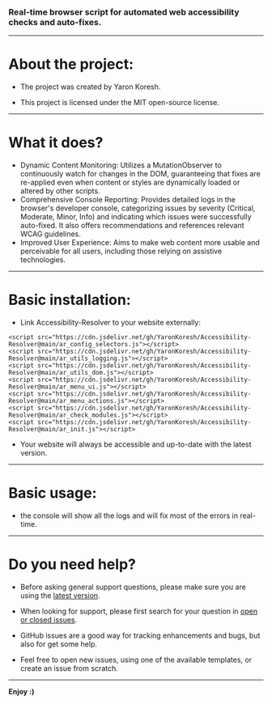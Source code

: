 ### Real-time browser script for automated web accessibility checks and auto-fixes.

- - -

# About the project:

* The project was created by Yaron Koresh.

* This project is licensed under the MIT open-source license.

- - -

# What it does?

* Dynamic Content Monitoring: Utilizes a MutationObserver to continuously watch for changes in the DOM, guaranteeing that fixes are re-applied even when content or styles are dynamically loaded or altered by other scripts.
* Comprehensive Console Reporting: Provides detailed logs in the browser's developer console, categorizing issues by severity (Critical, Moderate, Minor, Info) and indicating which issues were successfully auto-fixed. It also offers recommendations and references relevant WCAG guidelines.
* Improved User Experience: Aims to make web content more usable and perceivable for all users, including those relying on assistive technologies.

- - -

# Basic installation:

* Link Accessibility-Resolver to your website externally:
```
<script src="https://cdn.jsdelivr.net/gh/YaronKoresh/Accessibility-Resolver@main/ar_config_selectors.js"></script>
<script src="https://cdn.jsdelivr.net/gh/YaronKoresh/Accessibility-Resolver@main/ar_utils_logging.js"></script>
<script src="https://cdn.jsdelivr.net/gh/YaronKoresh/Accessibility-Resolver@main/ar_utils_dom.js"></script>
<script src="https://cdn.jsdelivr.net/gh/YaronKoresh/Accessibility-Resolver@main/ar_menu_ui.js"></script>
<script src="https://cdn.jsdelivr.net/gh/YaronKoresh/Accessibility-Resolver@main/ar_menu_actions.js"></script>
<script src="https://cdn.jsdelivr.net/gh/YaronKoresh/Accessibility-Resolver@main/ar_check_modules.js"></script>
<script src="https://cdn.jsdelivr.net/gh/YaronKoresh/Accessibility-Resolver@main/ar_init.js"></script>
```
* Your website will always be accessible and up-to-date with the latest version.

- - -

# Basic usage:

* the console will show all the logs and will fix most of the errors in real-time.

- - -

# Do you need help?

* Before asking general support questions, please make sure you are using the [latest version](https://github.com/YaronKoresh/Accessibility-Resolver/releases/latest).

* When looking for support, please first search for your question in [open or closed issues](https://github.com/YaronKoresh/Accessibility-Resolver/issues?q=is%3Aissue).

* GitHub issues are a good way for tracking enhancements and bugs, but also for get some help.

* Feel free to open new issues, using one of the available templates, or create an issue from scratch.

- - -

**Enjoy :)**
